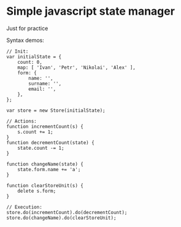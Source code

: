 # Simple javascript state manager

Just for practice

Syntax demos:


    // Init:
    var initialState = {
        count: 0,
        map: [ 'Ivan', 'Petr', 'Nikolai', 'Alex' ],
        form: {
            name: '',
            surname: '',
            email: '',
        },
    };
    
    var store = new Store(initialState);

    // Actions:
    function incrementCount(s) {
        s.count += 1;
    }
    function decrementCount(state) {
        state.count -= 1;
    }

    function changeName(state) {
        state.form.name += 'a';
    }

    function clearStoreUnit(s) {
        delete s.form;
    }
    
    // Execution:
    store.do(incrementCount).do(decrementCount);
    store.do(changeName).do(clearStoreUnit);

